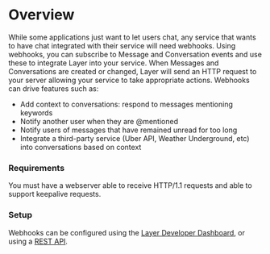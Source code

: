 # Overview

While some applications just want to let users chat, any service that wants to have chat integrated with their service will need webhooks.  Using webhooks, you can subscribe to Message and Conversation events and use these to integrate Layer into your service.  When Messages and Conversations are created or changed, Layer will send an HTTP request to your server allowing your service to take appropriate actions.  Webhooks can drive features such as:

* Add context to conversations: respond to messages mentioning keywords
* Notify another user when they are @mentioned
* Notify users of messages that have remained unread for too long
* Integrate a third-party service (Uber API, Weather Underground, etc) into conversations based on context


### Requirements

You must have a webserver able to receive HTTP/1.1 requests and able to support keepalive requests.

### Setup

Webhooks can be configured using the [Layer Developer Dashboard](https://developer.layer.com/projects), or using a [REST API](rest#introduction).
